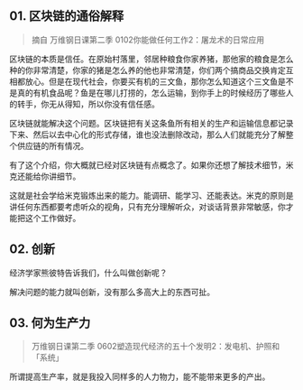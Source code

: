 ## 01. 区块链的通俗解释
> 摘自 万维钢日课第二季 0102你能做任何工作2：屠龙术的日常应用

区块链的本质是信任。在原始村落里，邻居种粮食你家养猪，那他家的粮食是怎么种的你非常清楚，你家的猪是怎么养的他也非常清楚，你们两个搞商品交换肯定互相都放心。但是在现代社会，你要买有机的三文鱼，那你怎么知道这个三文鱼是不是真的有机食品呢？鱼是在哪儿打捞的，怎么运输，到你手上的时候经历了哪些人的转手，你无从得知，所以你没有信任感。

区块链就能解决这个问题。区块链把有关这条鱼所有相关的生产和运输信息都记录下来、然后以去中心化的形式存储，谁也没法删除改动，那么人们就能充分了解整个供应链的所有情况。

有了这个介绍，你大概就已经对区块链有点概念了。如果你还想了解技术细节，米克还能给你讲细节。

这就是社会学给米克锻炼出来的能力。能调研、能学习、还能表达。米克的原则是讲任何东西都要考虑听众的视角，只有充分理解听众，对谈话背景非常敏感，你才能把这个工作做好。 

## 02. 创新
经济学家熊彼特告诉我们，什么叫做创新呢？

解决问题的能力就叫创新，没有那么多高大上的东西可扯。

## 03. 何为生产力
> 万维钢日课第二季 0602塑造现代经济的五十个发明2：发电机、护照和「系统」

所谓提高生产率，就是我投入同样多的人力物力，能不能带来更多的产出。


